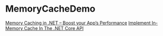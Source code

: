# MemoryCacheDemo

[Memory Caching in .NET – Boost your App’s Performance](https://techartifacts.com/memory-caching-in-net-core-step-by-step/)
[Implement In-Memory Cache In The .NET Core API](https://www.c-sharpcorner.com/article/implement-in-memory-cache-in-the-net-core-api/)
